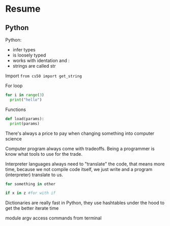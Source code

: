 # Resume

## Python

Python:
- infer types
- is loosely typed
- works with identation and :
- strings are called str

Import `from cs50 import get_string`

For loop
```python
for i in range(3)
  print("hello")
```

Functions
```python
def load(params):
  print(params)
```

There's always a price to pay when changing something into computer science

Computer program always come with tradeoffs. Being a programmer is know what tools to use for the trade.

Interpreter languages always need to "translate" the code, that means more time, because we not compile code itself, we just write and a program (interpreter) translate to us.

```python
for something in other

if x in z #for with if
```

Dictionaries are really fast in Python, they use hashtables under the hood to get the better iterate time

module argv access commands from terminal